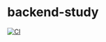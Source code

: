 # backend-study
[![CI](https://github.com/yuntyu01/backend-study/actions/workflows/basic.yml/badge.svg)](https://github.com/yuntyu01/backend-study/actions/workflows/basic.yml)

